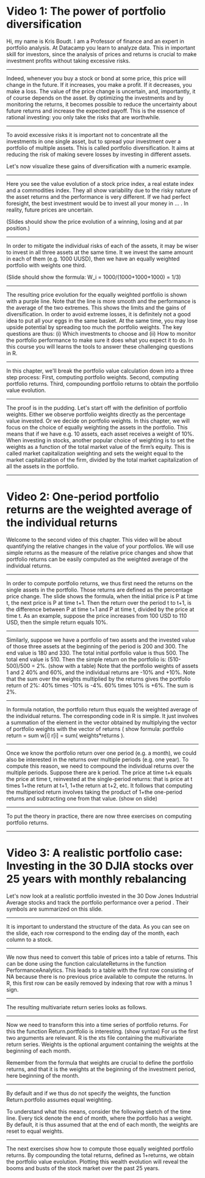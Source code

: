 # Video 1: The power of portfolio diversification
Hi, my name is Kris Boudt. I am a Professor of finance and an expert in portfolio analysis. At Datacamp you learn to analyze data. This in important skill for investors, since the analysis of prices and returns is crucial to make investment profits without taking excessive risks. 

***

Indeed, whenever you buy a stock or bond at some price, this price will change in the future. If it increases, you make a profit. If it decreases, you make a loss. The value of the price change is uncertain, and, importantly, it of course depends on the asset. By optimizing the investments and by monitoring the returns, it becomes possible to reduce the uncertainty about future returns and increase the expected payoff. This is the essence of rational investing: you only take the risks that are worthwhile. 

***

To avoid excessive risks it is important not to concentrate all the investments in one single asset, but to spread your investment over a portfolio of multiple assets. This is called portfolio diversification. It aims at reducing the risk of making severe losses by investing in different assets.  

Let's now visualize these gains of diversification with a numeric example.  


***

Here you see the value evolution of a stock price index, a real estate index and a commodities index. They all show variability due to the risky nature of the asset returns and the performance is very different. If we had perfect foresight, the best investment would be to invest all your money in ... . In reality, future prices are uncertain. 

(Slides should show the price evolution of a winning, losing and at par position.)

***

In order to mitigate the individual risks of each of the assets, it may be wiser to invest in all three assets at the same time. It we invest the same amount in each of them (e.g. 1000 UUSD), then we have an equally weighted portfolio with weights one third. 

(Slide should show the formula: W_i = 1000/(1000+1000+1000) = 1/3)

***

The resulting price evolution for the equally weighted portfolio is shown with a purple line. Note that the line is more smooth and the performance is the average of the two extremes. This shows the limits and the gains of diversification. In order to avoid extreme losses, it is definitely not a good idea to put all your eggs in the same basket. At the same time, you may lose upside potential by spreading too much the portfolio weights. The key questions are thus: (i) Which investments to choose and (ii) How to monitor the portfolio performance to make sure it does what you expect it to do. In this course you will learns the tools to answer these challenging questions in R. 

***

In this chapter, we'll break the portfolio value calculation down into a three step process: First, computing portfolio weights. Second, computing portfolio returns. Third, compounding portfolio returns to obtain the portfolio value evolution.  

***

The proof is in the pudding. Let's start off with the definition of portfolio weights. Either we observe portfolio weights directly as the percentage value invested. Or we decide on portfolio weights. In this chapter, we will focus on the choice of equally weighting the assets in the portfolio. This means that if we have e.g. 10 assets, each asset receives a weight of 10%. When investing in stocks, another popular choice of weighting is to set the weights as a function of the total market value of the firm’s equity. This is called market capitalization weighting and sets the weight equal to the market capitalization of the firm, divided by the total market capitalization of all the assets in the portfolio. 

***

# Video 2: One-period portfolio returns are the weighted average of the individual returns

Welcome to the second video of this chapter. This video will be about quantifying the relative changes in the value of your portfolios. We will use simple returns as the measure of the relative price changes and show that portfolio returns can be easily computed as the weighted average of the individual returns.  
***
In order to compute portfolio returns, we thus first need the returns on the single assets in the portfolio. Those returns are defined as the percentage price change. The slide shows the formula, when the initial price is P at time t, the next price is P at time t+1. Then the return over the period t to t+1, is the difference between P at time t+1 and P at time t, divided by the price at time t.  As an example, suppose the price increases from 100 USD to 110 USD, then the simple return equals 10%.  
***
Similarly, suppose we have a portfolio of two assets and the invested value of those three assets at the beginning of the period is 200 and 300. The end value is 180 and 330. The total initial portfolio value is thus 500. The total end value is 510. Then the simple return on the portfolio is: (510-500)/500 =  2%.  (show with a table)
Note that the portfolio weights of assets 1 and 2 40% and 60%, and the individual returns are -10% and   +10%. Note that the sum over the weights multiplied by the returns gives the portfolio return of 2%: 40% times -10% is -4%. 60% times 10% is +6%. The sum is 2%. 
***
In formula notation, the portfolio return thus equals the weighted average of the individual returns. The corresponding code in R is simple. It just involves a summation of the element in the vector obtained by multiplying the vector of portfolio weights with the vector of returns ( show formula: portfolio return = sum w[i] r[i] = sum( weights*returns ). 

***
Once we know the portfolio return over one period (e.g. a month), we could also be interested in the returns over multiple periods (e.g. one year). To compute this reason, we need to compound the individual returns over the multiple periods. Suppose there are k period. The price at time t+k equals the price at time t, reinvested at the single-period returns: that is price at t times 1+the return at t+1, 1+the return at t+2, etc. It follows that computing the multiperiod return involves taking the product of 1+the one-period returns and subtracting one from that value.  (show on slide) 

***

To put the theory in practice, there are now three exercises on computing portfolio returns.  


***

# Video 3: A realistic portfolio case: Investing in the 30 DJIA stocks over 25 years with monthly rebalancing

Let's now look at a realistic portfolio invested in the 30 Dow Jones Industrial Average stocks and track the portfolio performance over a period . Their symbols are summarized on this slide. 

***

It is important to understand the structure of the data. As you can see on the slide, each row correspond to the ending day of the month, each column to a stock. 

***

We now thus need to convert this table of prices into a table of returns. This can be done using the function calculateReturns in the function PerformanceAnalytics. This leads to a table with the first row consisting of NA because there is no previous price available to compute the returns. In R, this first row can be easily removed by indexing that row with a minus 1 sign.

***

The resulting multivariate return series looks as follows.

***

Now we need to transform this into a time series of portfolio returns. For this the function Return.portfolio is interesting. (show syntax) For us the first two arguments are relevant. R is the xts file containing the multivariate return series. Weights is the optional argument containing the weights at the beginning of each month. 

Remember from the formula that weights are crucial to define the portfolio returns, and that it is the weights at the beginning of the investment period, here beginning of the month.



*** 

By default and if we thus do not specify the weights, the function Return.portfolio assumes equal weighting.  


To understand what this means, consider the following sketch of the time line. Every tick denote the end of month, where the portfolio has a weight. By default, it is thus assumed that at the end of each month, the weights are reset to equal weights.  

***

The next exercises show how to compute those equally weighted portfolio returns. By compounding the total returns, defined as 1+returns, we obtain the portfolio value evolution. Plotting this wealth evolution will reveal the booms and busts of the stock market over the past 25 years.
